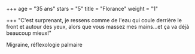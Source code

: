 +++
age = "35 ans"
stars = "5"
title = "Florance"
weight = "1"

+++
"C'est surprenant, je ressens comme de l'eau qui coule derrière le front et autour des yeux, alors que vous massez mes mains...et ça va déjà beaucoup mieux!" 

Migraine, réflexologie palmaire